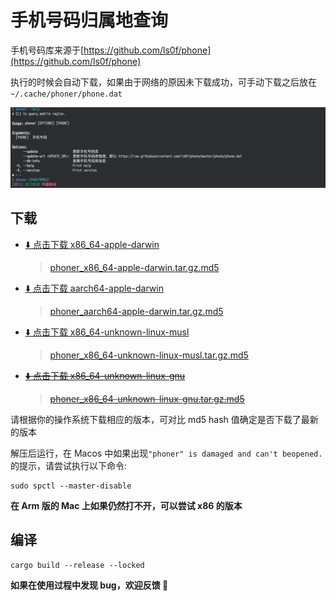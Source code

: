 # 手机号码归属地查询

手机号码库来源于[https://github.com/ls0f/phone](https://github.com/ls0f/phone)

执行的时候会自动下载，如果由于网络的原因未下载成功，可手动下载之后放在 `~/.cache/phoner/phone.dat`

![](./snapshot.png)

## 下载

- [⬇️ 点击下载 x86_64-apple-darwin](https://github.com/bujnlc8/phoner/releases/download/0.1.0/phoner_x86_64-apple-darwin.tar.gz)

  > [phoner_x86_64-apple-darwin.tar.gz.md5](https://github.com/bujnlc8/phoner/releases/download/0.1.0/phoner_x86_64-apple-darwin.tar.gz.md5)

- [⬇️ 点击下载 aarch64-apple-darwin](https://github.com/bujnlc8/phoner/release/download/0.1.0/phoner_aarch64-apple-darwin.tar.gz)

  > [phoner_aarch64-apple-darwin.tar.gz.md5](https://github.com/bujnlc8/phoner/releases/download/0.1.0/phoner_aarch64-apple-darwin.tar.gz.md5)

- [⬇️ 点击下载 x86_64-unknown-linux-musl](https://github.com/bujnlc8/phoner/release/download/0.1.0/phoner_x86_64-unknown-linux-musl.tar.gz)

  > [phoner_x86_64-unknown-linux-musl.tar.gz.md5](https://github.com/bujnlc8/phoner/releases/download/0.1.0/phoner_x86_64-unknown-linux-musl.tar.gz.md5)

- ~~[⬇️ 点击下载 x86_64-unknown-linux-gnu](https://github.com/bujnlc8/phoner/release/download/0.1.0/phoner_x86_64-unknown-linux-gnu.tar.gz)~~

  > ~~[phoner_x86_64-unknown-linux-gnu.tar.gz.md5](https://github.com/bujnlc8/phoner/releases/download/0.1.0/phoner_x86_64-unknown-linux-gnu.tar.gz.md5)~~

请根据你的操作系统下载相应的版本，可对比 md5 hash 值确定是否下载了最新的版本

解压后运行，在 Macos 中如果出现`"phoner" is damaged and can't beopened.`的提示，请尝试执行以下命令:

```
sudo spctl --master-disable
```

**在 Arm 版的 Mac 上如果仍然打不开，可以尝试 x86 的版本**

## 编译

```
cargo build --release --locked
```

**如果在使用过程中发现 bug，欢迎反馈 👏**
